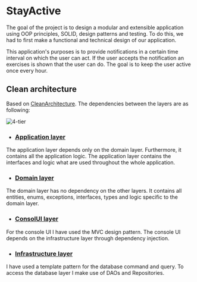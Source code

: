 # StayActive
The goal of the project is to design a modular and extensible application using OOP principles, SOLID, design patterns and testing. To do this, we had to first make a functional and technical design of our application. 

This application's purposes is to provide notifications in a certain time interval on which the user can act. If the user accepts the notification an exercises is shown that the user can do. The goal is to keep the user active once every hour.

## Clean architecture
Based on [CleanArchitecture](https://github.com/jasontaylordev/CleanArchitecture). The dependencies 
between the layers are as following:

![4-tier](assets/n-tier.png)

- ### [Application layer](Application)
The application layer depends only on the domain layer. Furthermore, it contains all the application logic. The application
layer contains the interfaces and logic what are used throughout the whole application. 
- ### [Domain layer](Domain)
The domain layer has no dependency on the other layers. It contains all entities, enums, exceptions, interfaces, 
types and logic specific to the domain layer.
- ### [ConsolUI layer](ConsoleUI)
For the console UI I have used the MVC design pattern. The console UI  depends on the infrastructure layer through dependency 
injection.
- ### [Infrastructure layer](Infrastructure)
I have used a template pattern for the database command and query. To access the database layer
I make use of DAOs and Repositories.


